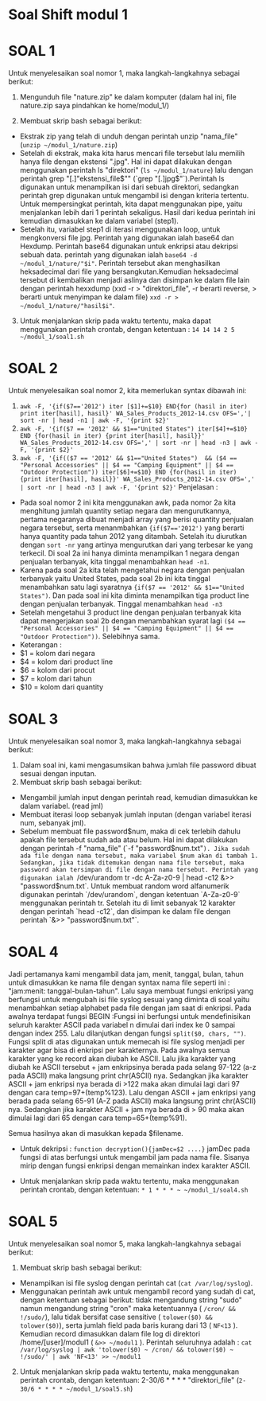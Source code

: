 # Soal Shift modul 1
# SOAL 1
Untuk menyelesaikan soal nomor 1, maka langkah-langkahnya sebagai berikut:
1. Mengunduh file "nature.zip" ke dalam komputer (dalam hal ini, file nature.zip saya pindahkan ke home/modul_1/)

2. Membuat skrip bash sebagai berikut:
- Ekstrak zip yang telah di unduh dengan perintah unzip "nama_file" (`unzip ~/modul_1/nature.zip`)
- Setelah di ekstrak, maka kita harus mencari file tersebut lalu memilih hanya file dengan ekstensi ".jpg". Hal ini dapat dilakukan dengan menggunakan perintah ls "direktori" (`ls ~/modul_1/nature`) lalu dengan perintah grep "[.]"ekstensi_file$"" (`grep "[.]jpg$"`).Perintah ls digunakan untuk menampilkan isi dari sebuah direktori, sedangkan perintah grep digunakan untuk mengambil isi dengan kriteria tertentu. Untuk mempersingkat perintah, kita dapat menggunakan pipe, yaitu menjalankan lebih dari 1 perintah sekaligus. Hasil dari kedua perintah ini kemudian dimasukkan ke dalam variabel (step1). 
- Setelah itu, variabel step1 di iterasi menggunakan loop, untuk mengkonversi file jpg. Perintah yang digunakan ialah base64 dan Hexdump. Perintah base64 digunakan untuk enkripsi atau dekripsi sebuah data. perintah yang digunakan ialah `base64 -d ~/modul_1/nature/"$i"`. Perintah tersebut akan menghasilkan heksadecimal dari file yang bersangkutan.Kemudian heksadecimal tersebut di kembalikan menjadi aslinya dan disimpan ke dalam file lain dengan perintah hexxdump (xxd -r > "direktori_file", -r berarti reverse, > berarti untuk menyimpan ke dalam file) `xxd -r > ~/modul_1/nature/"hasil$i"`.

3. Untuk menjalankan skrip pada waktu tertentu, maka dapat menggunakan perintah crontab, dengan ketentuan :
`14 14 14 2 5 ~/modul_1/soal1.sh`


# SOAL 2
Untuk menyelesaikan soal nomor 2, kita memerlukan syntax dibawah ini:
1. `awk -F, '{if($7=='2012') iter [$1]+=$10} END{for (hasil in iter) print iter[hasil], hasil}' WA_Sales_Products_2012-14.csv OFS=','| sort -nr | head -n1 | awk -F, '{print $2}'`
2. `awk -F, '{if($7 == '2012' && $1=="United States") iter[$4]+=$10} END {for(hasil in iter) {print iter[hasil], hasil}}' WA_Sales_Products_2012-14.csv OFS=',' | sort -nr | head -n3 | awk -F, '{print $2}'`
3. `awk -F, '{if(($7 == '2012' && $1=="United States")  && ($4 == "Personal Accessories" || $4 == "Camping Equipment" || $4 == "Outdoor Protection")) iter[$6]+=$10} END {for(hasil in iter) {print iter[hasil], hasil}}' WA_Sales_Products_2012-14.csv OFS=',' | sort -nr | head -n3 | awk -F, '{print $2}'`
Penjelasan :
- Pada soal nomor 2 ini kita menggunakan awk, pada nomor 2a kita menghitung jumlah quantity setiap negara dan mengurutkannya, pertama negaranya dibuat menjadi array yang berisi quantity penjualan negara tersebut, serta menanmbahkan `{if($7=='2012')` yang berarti hanya quantity pada tahun 2012 yang ditambah. Setelah itu diurutkan dengan `sort -nr` yang artinya mengurutkan dari yang terbesar ke yang terkecil. Di soal 2a ini hanya diminta menampilkan 1 negara dengan penjualan terbanyak, kita tinggal menambahkan `head -n1`.
- Karena pada soal 2a kita telah mengetahui negara dengan penjualan terbanyak yaitu United States, pada soal 2b ini kita tinggal menambahkan satu lagi syaratnya `{if($7 == '2012' && $1=="United States")`. Dan pada soal ini kita diminta menampilkan tiga product line dengan penjualan terbanyak. Tinggal menambahkan `head -n3`
- Setelah mengetahui 3 product line dengan penjualan terbanyak kita dapat mengerjakan soal 2b dengan menambahkan syarat lagi `($4 == "Personal Accessories" || $4 == "Camping Equipment" || $4 == "Outdoor Protection"))`. Selebihnya sama.
- Keterangan :
- $1 = kolom dari negara
- $4 = kolom dari product line
- $6 = kolom dari procut
- $7 = kolom dari tahun
- $10 = kolom dari quantity


# SOAL 3
Untuk menyelesaikan soal nomor 3, maka langkah-langkahnya sebagai berikut:
1. Dalam soal ini, kami mengasumsikan bahwa jumlah file password dibuat sesuai dengan inputan.
2. Membuat skrip bash sebagai berikut:
- Mengambil jumlah input dengan perintah read, kemudian dimasukkan ke dalam variabel. (read jml)
- Membuat iterasi loop sebanyak jumlah inputan (dengan variabel iterasi num, sebanyak jml).
- Sebelum membuat file password$num, maka di cek terlebih dahulu apakah file tersebut sudah ada atau belum. Hal ini dapat dilakukan dengan perintah -f "nama_file" (`-f "password$num.txt"`). Jika sudah ada file dengan nama tersebut, maka variabel $num akan di tambah 1. Sedangkan, jika tidak ditemukan dengan nama file tersebut, maka password akan tersimpan di file dengan nama tersebut. Perintah yang digunakan ialah `/dev/urandom tr -dc A-Za-z0-9 | head -c12 &>> "password$num.txt`. Untuk membuat random word alfanumerik digunakan perintah `/dev/urandom`, dengan ketentuan `A-Za-z0-9` menggunakan perintah tr. Setelah itu di limit sebanyak 12 karakter dengan perintah `head -c12`, dan disimpan ke dalam file dengan perintah `&>> "password$num.txt"`.

# SOAL 4
Jadi pertamanya kami mengambil data jam, menit, tanggal, bulan, tahun untuk dimasukkan ke nama file dengan syntax nama file seperti ini : "jam:menit: tanggal-bulan-tahun". Lalu saya membuat fungsi enkripsi yang berfungsi untuk mengubah isi file syslog sesuai yang diminta di soal yaitu menambahkan setiap alphabet pada file dengan jam saat di enkripsi. Pada awalnya terdapat fungsi BEGIN :Fungsi ini berfungsi untuk mendefinisikan seluruh karakter ASCII pada variabel n dimulai dari index ke 0 sampai dengan index 255. Lalu dilanjutkan dengan fungsi `split($0, chars, "")`. Fungsi split di atas digunakan untuk memecah isi file syslog menjadi per karakter agar bisa di enkripsi per karakternya. Pada awalnya semua karakter yang ke record akan diubah ke ASCII. Lalu jika karakter yang diubah ke ASCII tersebut + jam enkripsinya berada pada selang 97-122 (a-z pada ASCII) maka langsung print chr(ASCII) nya. Sedangkan jika karakter ASCII + jam enkripsi nya berada di >122 maka akan dimulai lagi dari 97 dengan cara temp=97+(temp%123). Lalu dengan ASCII + jam enkripsi yang berada pada selang 65-91 (A-Z pada ASCII) maka langsung print chr(ASCII) nya. 
Sedangkan jika karakter ASCII + jam nya berada di > 90 maka akan dimulai lagi dari 65 dengan cara temp=65+(temp%91).

Semua hasilnya akan di masukkan kepada $filename.


- Untuk dekripsi : 
`function decryption(){jamDec=$2 ....}`
jamDec pada fungsi di atas berfungsi untuk mengambil jam pada nama file. Sisanya mirip dengan fungsi enkripsi dengan memainkan index karakter ASCII.

- Untuk menjalankan skrip pada waktu tertentu, maka menggunakan perintah crontab, dengan ketentuan:
`* 1 * * * ~ ~/modul_1/soal4.sh`

# SOAL 5
Untuk menyelesaikan soal nomor 5, maka langkah-langkahnya sebagai berikut:
1. Membuat skrip bash sebagai berikut:
- Menampilkan isi file syslog dengan perintah cat (`cat /var/log/syslog`).
- Menggunakan perintah awk untuk mengambil record yang sudah di cat, dengan ketentuan sebagai berikut:
 tidak mengandung string "sudo" namun mengandung string "cron" maka ketentuannya ( `/cron/ && !/sudo/`), lalu tidak bersifat case sensitive ( `tolower($0) && tolower($0)`), serta jumlah field pada baris kurang dari 13 ( `NF<13` ). Kemudian record dimasukkan dalam file log di direktori /home/[user]/modul1 ( `&>> ~/modul1` ).
Perintah seluruhnya adalah : `cat /var/log/syslog | awk 'tolower($0) ~ /cron/ && tolower($0) ~ !/sudo/' | awk 'NF<13' >> ~/modul1`
2. Untuk menjalankan skrip pada waktu tertentu, maka menggunakan perintah crontab, dengan ketentuan:
2-30/6 * * * * "direktori_file" (`2-30/6 * * * * ~/modul_1/soal5.sh`)
